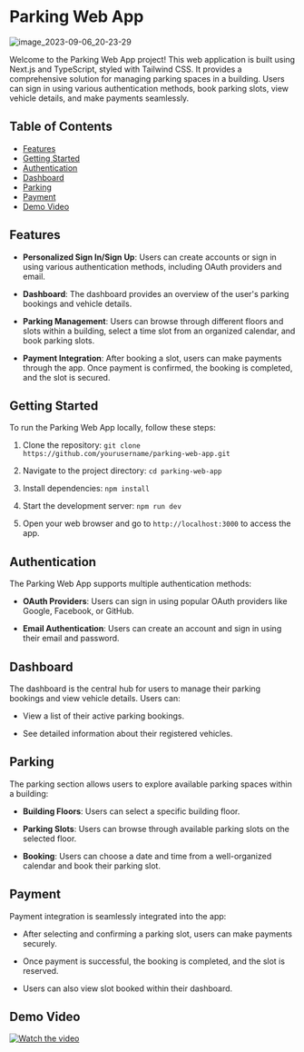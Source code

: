 # Parking Web App

![image_2023-09-06_20-23-29](https://github.com/RishabhGithub7348/Jo-Parking/assets/75687649/a5907886-7063-49bd-b791-b6a6e5a9afe7)

Welcome to the Parking Web App project! This web application is built using Next.js and TypeScript, styled with Tailwind CSS. It provides a comprehensive solution for managing parking spaces in a building. Users can sign in using various authentication methods, book parking slots, view vehicle details, and make payments seamlessly.

## Table of Contents
- [Features](#features)
- [Getting Started](#getting-started)
- [Authentication](#authentication)
- [Dashboard](#dashboard)
- [Parking](#parking)
- [Payment](#payment)
- [Demo Video](#demo-video)


## Features

- **Personalized Sign In/Sign Up**: Users can create accounts or sign in using various authentication methods, including OAuth providers and email.

- **Dashboard**: The dashboard provides an overview of the user's parking bookings and vehicle details.

- **Parking Management**: Users can browse through different floors and slots within a building, select a time slot from an organized calendar, and book parking slots.

- **Payment Integration**: After booking a slot, users can make payments through the app. Once payment is confirmed, the booking is completed, and the slot is secured.

## Getting Started

To run the Parking Web App locally, follow these steps:

1. Clone the repository: `git clone https://github.com/yourusername/parking-web-app.git`

2. Navigate to the project directory: `cd parking-web-app`

3. Install dependencies: `npm install`

4. Start the development server: `npm run dev`

5. Open your web browser and go to `http://localhost:3000` to access the app.

## Authentication

The Parking Web App supports multiple authentication methods:

- **OAuth Providers**: Users can sign in using popular OAuth providers like Google, Facebook, or GitHub.

- **Email Authentication**: Users can create an account and sign in using their email and password.

## Dashboard

The dashboard is the central hub for users to manage their parking bookings and view vehicle details. Users can:

- View a list of their active parking bookings.

- See detailed information about their registered vehicles.

## Parking

The parking section allows users to explore available parking spaces within a building:

- **Building Floors**: Users can select a specific building floor.

- **Parking Slots**: Users can browse through available parking slots on the selected floor.

- **Booking**: Users can choose a date and time from a well-organized calendar and book their parking slot.

## Payment

Payment integration is seamlessly integrated into the app:

- After selecting and confirming a parking slot, users can make payments securely.

- Once payment is successful, the booking is completed, and the slot is reserved.

- Users can also view slot booked within their dashboard.

## Demo Video

[![Watch the video](https://res.cloudinary.com/ds2fe7xai/image/upload/v1694046653/image_2023-09-07_06-00-24_hladr8.png
)](https://www.youtube.com/watch?v=xpejaMXOpgc)




